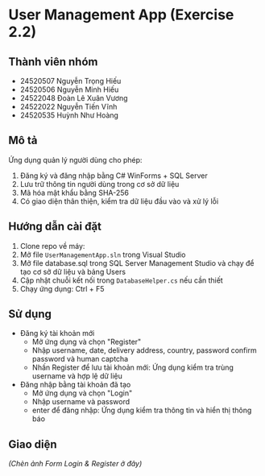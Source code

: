 ﻿# User Management App (Exercise 2.2)

## Thành viên nhóm
- 24520507 Nguyễn Trọng Hiếu  
- 24520506 Nguyễn Minh Hiếu  
- 24522048 Đoàn Lê Xuân Vương  
- 24522022 Nguyễn Tiến Vĩnh  
- 24520535 Huỳnh Như Hoàng  

## Mô tả
Ứng dụng quản lý người dùng cho phép:
1. Đăng ký và đăng nhập bằng C# WinForms + SQL Server
2. Lưu trữ thông tin người dùng trong cơ sở dữ liệu
3. Mã hóa mật khẩu bằng SHA-256
4. Có giao diện thân thiện, kiểm tra dữ liệu đầu vào và xử lý lỗi

## Hướng dẫn cài đặt
1. Clone repo về máy: 
2. Mở file `UserManagementApp.sln` trong Visual Studio 
3. Mở file database.sql trong SQL Server Management Studio và chạy để tạo cơ sở dữ liệu và bảng Users 
4. Cập nhật chuỗi kết nối trong `DatabaseHelper.cs` nếu cần thiết
5. Chạy ứng dụng: Ctrl + F5

## Sử dụng
- Đăng ký tài khoản mới
	+ Mở ứng dụng và chọn "Register"
	+ Nhập username, date, delivery address, country, password confirm password và human captcha
	+ Nhấn Register để lưu tài khoản mới: Ứng dụng kiểm tra trùng username và hợp lệ dữ liệu
- Đăng nhập bằng tài khoản đã tạo  
	+ Mở ứng dụng và chọn "Login"
	+ Nhập username và password
	+ enter để đăng nhập: Ứng dụng kiểm tra thông tin và hiển thị thông báo

## Giao diện
*(Chèn ảnh Form Login & Register ở đây)*

